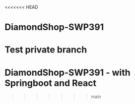 <<<<<<< HEAD
# DiamondShop-SWP391
Test private branch
=======
# DiamondShop-SWP391 - with Springboot and React
>>>>>>> main
